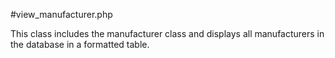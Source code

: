 #view\_manufacturer.php

This class includes the manufacturer class and displays all manufacturers in the database in a formatted table.